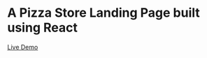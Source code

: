 # A Pizza Store Landing Page built using React

<a href="https://rahulrao0209.github.io/pizzeria-landing-page">Live Demo</a>

